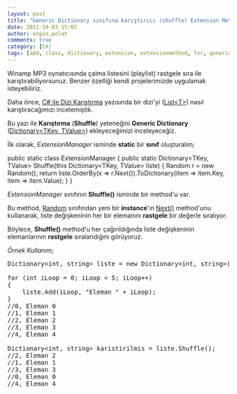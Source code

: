 ```yaml
---
layout: post
title: "Generic Dictionary sınıfına karıştırıcı (shuffle) Extension Method yazalım"
date: 2011-10-03 15:02
author: engin.polat
comments: true
category: [C#]
tags: [add, class, dictionary, extension, extensionmethod, for, generic, int, karıştır, karıştırma, list, next, orderby, random, shuffle, static, string, todictionary]
---
```

Winamp MP3 oynatıcısında çalma listesini (playlist) rastgele sıra ile karıştırabiliyorsunuz. Benzer özelliği kendi projelerimizde uygulamak isteyebiliriz.

Daha önce, <a href="http://www.enginpolat.com/csharp-ile-dizi-karistirma/" title="C# ile Dizi Karıştırma" target="_blank" rel="noopener">C# ile Dizi Karıştırma</a> yazısında bir dizi'yi (<a href="http://msdn.microsoft.com/en-us/library/6sh2ey19.aspx" title="Listt&lt;T&gt; Generic Class" target="_blank" rel="noopener">List&lt;T&gt;</a>) nasıl karıştıracağımızı incelemiştik.

Bu yazı ile **Karıştırma** (**Shuffle**) yeteneğini **Generic Dictionary** (<a href="http://msdn.microsoft.com/en-us/library/xfhwa508.aspx" title="Dictionary&lt;TKey, TValue&gt; Generic Dictionary" target="_blank" rel="noopener">Dictionary&lt;TKey, TValue&gt;</a>) ekleyeceğimizi inceleyeceğiz.

İlk olarak, *ExtensionManager* isminde **static** bir **sınıf** oluşturalım;



public static class ExtensionManager
{
    public static Dictionary&lt;TKey, TValue&gt; Shuffle(this Dictionary&lt;TKey, TValue&gt; liste)
    {
        Random r = new Random();
        return liste.OrderBy(x => r.Next()).ToDictionary(item => item.Key, item => item.Value);
    }
}</pre>

*ExtensionManager* sınıfının **Shuffle()** isminde bir method'u var.

Bu method, <a href="http://msdn.microsoft.com/library/system.random" title="Random Sınıfı" target="_blank" rel="noopener">Random</a> sınıfından yeni bir **instance**'ın <a href="http://msdn.microsoft.com/library/system.random.next" title="Random Sınıfının Next Methodu" target="_blank" rel="noopener">Next()</a> method'unu kullanarak, liste değişkeninin her bir elemanını **rastgele** bir değerle sıralıyor.

Böylece, **Shuffle()** method'u her çağırıldığında liste değişkeninin elemanlarının **rastgele** sıralandığını görüyoruz.

*Örnek Kullanım;*

<pre class="brush:csharp">Dictionary&lt;int, string&gt; liste = new Dictionary&lt;int, string&gt;();

for (int iLoop = 0; iLoop &lt; 5; iLoop++)
{
    liste.Add(iLoop, "Eleman " + iLoop);
}
//0, Eleman 0
//1, Eleman 1
//2, Eleman 2
//3, Eleman 3
//4, Eleman 4

Dictionary&lt;int, string&gt; karistirilmis = liste.Shuffle();
//2, Eleman 2
//1, Eleman 1
//3, Eleman 3
//0, Eleman 0
//4, Eleman 4


